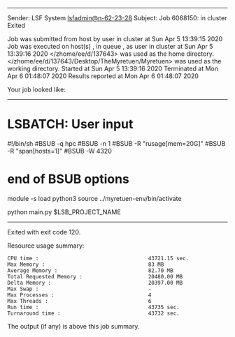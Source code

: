 
------------------------------------------------------------
Sender: LSF System <lsfadmin@n-62-23-28>
Subject: Job 6068150: <CleverRandom0CleverRandomEloCalcProb> in cluster <dcc> Exited

Job <CleverRandom0CleverRandomEloCalcProb> was submitted from host <n-62-30-3> by user <s183905> in cluster <dcc> at Sun Apr  5 13:39:15 2020
Job was executed on host(s) <n-62-23-28>, in queue <hpc>, as user <s183905> in cluster <dcc> at Sun Apr  5 13:39:16 2020
</zhome/ee/d/137643> was used as the home directory.
</zhome/ee/d/137643/Desktop/TheMyretuen/Myretuen> was used as the working directory.
Started at Sun Apr  5 13:39:16 2020
Terminated at Mon Apr  6 01:48:07 2020
Results reported at Mon Apr  6 01:48:07 2020

Your job looked like:

------------------------------------------------------------
# LSBATCH: User input
#!/bin/sh
#BSUB -q hpc
#BSUB -n 1
#BSUB -R "rusage[mem=20G]"
#BSUB -R "span[hosts=1]"
#BSUB -W 4320
# end of BSUB options

module -s load python3
source ../myretuen-env/bin/activate

python main.py $LSB_PROJECT_NAME


------------------------------------------------------------

Exited with exit code 120.

Resource usage summary:

    CPU time :                                   43721.15 sec.
    Max Memory :                                 83 MB
    Average Memory :                             82.70 MB
    Total Requested Memory :                     20480.00 MB
    Delta Memory :                               20397.00 MB
    Max Swap :                                   -
    Max Processes :                              4
    Max Threads :                                6
    Run time :                                   43735 sec.
    Turnaround time :                            43732 sec.

The output (if any) is above this job summary.

